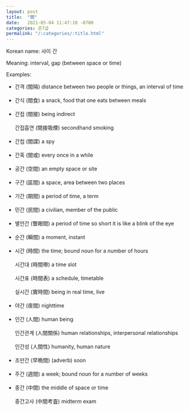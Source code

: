 ```yaml
---
layout: post
title:  "間"
date:   2021-05-04 11:47:10 -0700
categories: 준7급
permalink: "/:categories/:title.html"
---
```


Korean name: 사이 간

Meaning: interval, gap (between space or time)

Examples:
* 간격 (間隔) distance between two people or things, an interval of time <br><br>
* 간식 (間食) a snack, food that one eats between meals <br><br>
* 간접 (間接) being indirect <br><br>
  간접흡연 (間接吸煙) secondhand smoking <br><br>
* 간첩 (間諜) a spy <br><br>
* 간혹 (間或) every once in a while <br><br>
* 공간 (空間) an empty space or site <br><br>
* 구간 (區間) a space, area between two places <br><br>
* 기간 (期間) a period of time, a term <br><br>
* 민간 (民間) a civilian, member of the public <br><br>
* 별안간 (瞥眼間) a period of time so short it is like a blink of the eye <br><br>
* 순간 (瞬間) a moment, instant <br><br>
* 시간 (時間) the time; bound noun for a number of hours <br><br>
  시간대 (時間帶) a time slot  <br><br>
  시간표 (時間表) a schedule, timetable  <br><br>
  실시간 (實時間) being in real time, live  <br><br>
* 야간 (夜間) nighttime <br><br>
* 인간 (人間) human being <br><br>
  인간관계 (人間關係) human relationships, interpersonal relationships <br><br>
  인간성 (人間性) humanity, human nature <br><br>
* 조만간 (早晩間) (adverb) soon <br><br>
* 주간 (週間)	a week; bound noun for a number of weeks <br><br>
* 중간 (中間) the middle of space or time <br><br>
  중간고사 (中間考査) midterm exam <br><br>